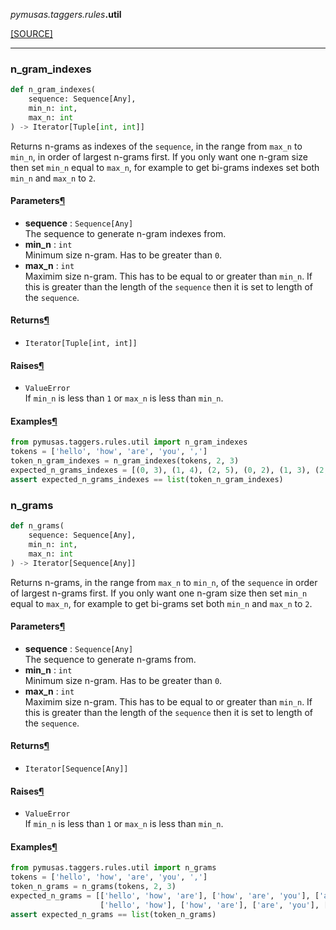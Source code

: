 <div className="source-div">
 <p><i>pymusas</i><i>.taggers</i><i>.rules</i><strong>.util</strong></p>
 <p><a className="sourcelink" href="https://github.com/UCREL/pymusas/blob/main/pymusas/taggers/rules/util.py">[SOURCE]</a></p>
</div>
<div></div>

---

<a id="pymusas.taggers.rules.util.n_gram_indexes"></a>

### n\_gram\_indexes

```python
def n_gram_indexes(
    sequence: Sequence[Any],
    min_n: int,
    max_n: int
) -> Iterator[Tuple[int, int]]
```

Returns n-grams as indexes of the `sequence`,
in the range from `max_n` to `min_n`, in
order of largest n-grams first. If you only want one n-gram size then set
`min_n` equal to `max_n`, for example to get bi-grams indexes set both
`min_n` and `max_n` to `2`.

<h4 id="n_gram_indexes.parameters">Parameters<a className="headerlink" href="#n_gram_indexes.parameters" title="Permanent link">&para;</a></h4>


- __sequence__ : `Sequence[Any]` <br/>
    The sequence to generate n-gram indexes from.
- __min\_n__ : `int` <br/>
    Minimum size n-gram. Has to be greater than `0`.
- __max\_n__ : `int` <br/>
    Maximim size n-gram. This has to be equal to or greater than `min_n`.
    If this is greater than the length of the `sequence` then it is set to
    length of the `sequence`.

<h4 id="n_gram_indexes.returns">Returns<a className="headerlink" href="#n_gram_indexes.returns" title="Permanent link">&para;</a></h4>


- `Iterator[Tuple[int, int]]` <br/>

<h4 id="n_gram_indexes.raises">Raises<a className="headerlink" href="#n_gram_indexes.raises" title="Permanent link">&para;</a></h4>


- `ValueError` <br/>
    If `min_n` is less than `1` or `max_n` is less than `min_n`.

<h4 id="n_gram_indexes.examples">Examples<a className="headerlink" href="#n_gram_indexes.examples" title="Permanent link">&para;</a></h4>


``` python
from pymusas.taggers.rules.util import n_gram_indexes
tokens = ['hello', 'how', 'are', 'you', ',']
token_n_gram_indexes = n_gram_indexes(tokens, 2, 3)
expected_n_grams_indexes = [(0, 3), (1, 4), (2, 5), (0, 2), (1, 3), (2, 4), (3, 5)]
assert expected_n_grams_indexes == list(token_n_gram_indexes)
```

<a id="pymusas.taggers.rules.util.n_grams"></a>

### n\_grams

```python
def n_grams(
    sequence: Sequence[Any],
    min_n: int,
    max_n: int
) -> Iterator[Sequence[Any]]
```

Returns n-grams, in the range from `max_n` to `min_n`, of the `sequence` in
order of largest n-grams first. If you only want one n-gram size then set
`min_n` equal to `max_n`, for example to get bi-grams set both `min_n` and
`max_n` to `2`.

<h4 id="n_grams.parameters">Parameters<a className="headerlink" href="#n_grams.parameters" title="Permanent link">&para;</a></h4>


- __sequence__ : `Sequence[Any]` <br/>
    The sequence to generate n-grams from.
- __min\_n__ : `int` <br/>
    Minimum size n-gram. Has to be greater than `0`.
- __max\_n__ : `int` <br/>
    Maximim size n-gram. This has to be equal to or greater than `min_n`.
    If this is greater than the length of the `sequence` then it is set to
    length of the `sequence`.

<h4 id="n_grams.returns">Returns<a className="headerlink" href="#n_grams.returns" title="Permanent link">&para;</a></h4>


- `Iterator[Sequence[Any]]` <br/>

<h4 id="n_grams.raises">Raises<a className="headerlink" href="#n_grams.raises" title="Permanent link">&para;</a></h4>


- `ValueError` <br/>
    If `min_n` is less than `1` or `max_n` is less than `min_n`.

<h4 id="n_grams.examples">Examples<a className="headerlink" href="#n_grams.examples" title="Permanent link">&para;</a></h4>


``` python
from pymusas.taggers.rules.util import n_grams
tokens = ['hello', 'how', 'are', 'you', ',']
token_n_grams = n_grams(tokens, 2, 3)
expected_n_grams = [['hello', 'how', 'are'], ['how', 'are', 'you'], ['are', 'you', ','],
                    ['hello', 'how'], ['how', 'are'], ['are', 'you'], ['you', ',']]
assert expected_n_grams == list(token_n_grams)
```

